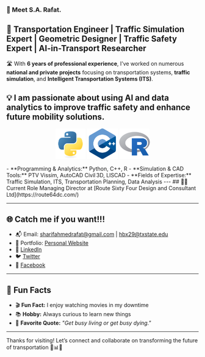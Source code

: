 ### 👋 Meet S.A. Rafat.

🚦 **Transportation Engineer | Traffic Simulation Expert | Geometric Designer | Traffic Safety Expert |  AI-in-Transport Researcher**
---
🛣️ With **6 years of professional experience**, I’ve worked on numerous **national and private projects** focusing on transportation systems, **traffic simulation**, and **Intelligent Transportation Systems (ITS)**.

💡 I am passionate about using **AI and data analytics to improve traffic safety** and enhance future mobility solutions.
---

<p align="center">
  <img src="https://raw.githubusercontent.com/devicons/devicon/master/icons/python/python-original.svg" alt="Python" width="80" />
  <img src="https://raw.githubusercontent.com/devicons/devicon/master/icons/cplusplus/cplusplus-original.svg" alt="C++" width="80" />
  <img src="https://raw.githubusercontent.com/devicons/devicon/master/icons/r/r-original.svg" alt="R" width="80" />
</p>
- **Programming & Analytics:** Python, C++, R  
- **Simulation & CAD Tools:** PTV Vissim, AutoCAD Civil 3D, LISCAD  
- **Fields of Expertise:** Traffic Simulation, ITS, Transportation Planning, Data Analysis
---
## 👨‍💼 Current Role
Managing Director at [Route Sixty Four Design and Consultant Ltd](https://route64dc.com/)

---
## 🌐 Catch me if you want!!! 
- 📬 Email: [sharifahmedrafat@gmail.com](mailto:sharifahmedrafat@gmail.com) | [hbx29@txstate.edu](mailto:hbx29@txstate.edu)  
- 🔗 Portfolio: [Personal Website](https://sites.google.com/view/sharifahmedrafat/home)  
- 💼 [LinkedIn](https://www.linkedin.com/in/rafat166)  
- 🐦 [Twitter](https://x.com/sharif32084220)  
- 📘 [Facebook](https://www.facebook.com/rafat166)

---

## 🎯 Fun Facts
- 🎬 **Fun Fact:** I enjoy watching movies in my downtime  
- 📚 **Hobby:** Always curious to learn new things  
- 💬 **Favorite Quote:** *"Get busy living or get busy dying."*

---

Thanks for visiting! Let’s connect and collaborate on transforming the future of transportation 🚗📊🚦
